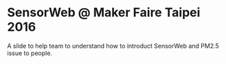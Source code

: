# SensorWeb @ Maker Faire Taipei 2016

A slide to help team to understand how to introduct SensorWeb and PM2.5 issue to people.
